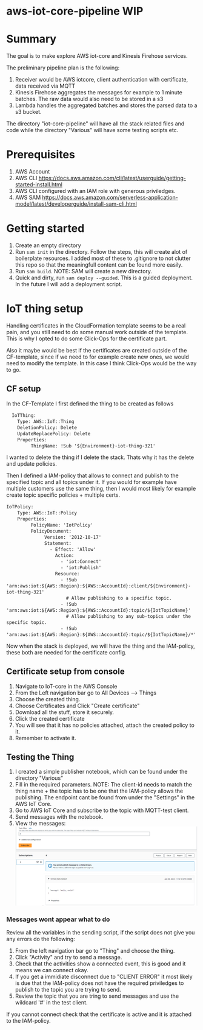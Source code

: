 # aws-iot-core-pipeline WIP

# Summary

The goal is to make explore AWS iot-core and Kinesis Firehose services. 

The preliminary pipeline plan is the following:
1. Receiver would be AWS iotcore, client authentication with certificate, data received via MQTT
2. Kinesis Firehose aggregates the messages for example to 1 minute batches. The raw data would also need to be stored in a s3
3. Lambda handles the aggregated batches and stores the parsed data to a s3 bucket.

The directory "iot-core-pipeline" will have all the stack related files and code while the directory "Various" will have some testing scripts etc.

# Prerequisites

1. AWS Account
2. AWS CLI https://docs.aws.amazon.com/cli/latest/userguide/getting-started-install.html
3. AWS CLI configured with an IAM role with generous priviledges.
4. AWS SAM https://docs.aws.amazon.com/serverless-application-model/latest/developerguide/install-sam-cli.html

# Getting started

1. Create an empty directory
2. Run ```sam init``` in the directory. Follow the steps, this will create alot of boilerplate resources. I added most of these to .gitignore to not clutter this repo so that the meaningfull content can be found more easily.
3. Run ```sam build```. NOTE: SAM will create a new directory.
4. Quick and dirty, run ```sam deploy --guided```. This is a guided deployment. In the future I will add a deployment script.

# IoT thing setup

Handling certificates in the CloudFormation template seems to be a real pain, and you still need to do some manual work outside of the template. This is why I opted to do some Click-Ops for the certificate part. 

Also it maybe would be best if the certificates are created outside of the CF-template, since if we need to for example create new ones, we would need to modify the template. In this case I think Click-Ops would be the way to go.

## CF setup

In the CF-Template I first defined the thing to be created as follows

```
  IoTThing:
    Type: AWS::IoT::Thing
    DeletionPolicy: Delete
    UpdateReplacePolicy: Delete
    Properties:
         ThingName: !Sub '${Environment}-iot-thing-321'
```
I wanted to delete the thing if I delete the stack. Thats why it has the delete and update policies.

Then I defined a IAM-policy that allows to connect and publish to the specified topic and all topics under it. If you would for example have multiple customers use the same thing, then I would most likely for example create topic specific policies + multiple certs. 

```
IoTPolicy:
    Type: AWS::IoT::Policy
    Properties:
         PolicyName: 'IotPolicy'
         PolicyDocument:
              Version: '2012-10-17'
              Statement:
                - Effect: 'Allow'
                  Action:
                    - 'iot:Connect'
                    - 'iot:Publish'
                  Resource: 
                    - !Sub 'arn:aws:iot:${AWS::Region}:${AWS::AccountId}:client/${Environment}-iot-thing-321'
                      # Allow publishing to a specific topic.
                    - !Sub 'arn:aws:iot:${AWS::Region}:${AWS::AccountId}:topic/${IotTopicName}'
                      # Allow publishing to any sub-topics under the specific topic.
                    - !Sub 'arn:aws:iot:${AWS::Region}:${AWS::AccountId}:topic/${IotTopicName}/*'
```
Now when the stack is deployed, we will have the thing and the IAM-policy, these both are needed for the certificate config.

## Certificate setup from console

1. Navigate to IoT-core in the AWS Console
2. From the Left navigation bar go to All Devices --> Things
3. Choose the created thing.
4. Choose Certificates and Click "Create certificate"
5. Download all the stuff, store it securely.
6. Click the created certificate
7. You will see that it has no policies attached, attach the created policy to it.
8. Remember to activate it.

## Testing the Thing

1. I created a simple publisher notebook, which can be found under the directory "Various"
2. Fill in the required parameters. NOTE: The client-id needs to match the thing name + the topic has to be one that the IAM-policy allows the publishing. The endpoint cant be found from under the "Settings" in the AWS IoT Core.
3. Go to AWS IoT Core and subscribe to the topic with MQTT-test client.
4. Send messages with the notebook.
5. View the messages:
![message-sample](Pics/iot-core-hello.png)


### Messages wont appear what to do

Review all the variables in the sending script, if the script does not give you any errors do the following:

1. From the left navigation bar go to "Thing" and choose the thing.
2. Click "Activity" and try to send a message.
3. Check that the activities show a connected event, this is good and it means we can connect okay.
4. If you get a immidiate disconnect due to "CLIENT ERROR" it most likely is due that the IAM-policy does not have the required priviledges to publish to the topic you are trying to send.
5. Review the topic that you are tring to send messages and use the wildcard '#' in the test client.

If you cannot connect check that the certificate is active and it is attached to the IAM-policy.
